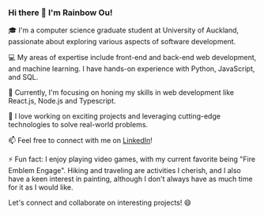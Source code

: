 ### Hi there 👋 I'm Rainbow Ou!
🎓 I'm a computer science graduate student at University of Auckland, passionate about exploring various aspects of software development.

💻 My areas of expertise include front-end and back-end web development, and machine learning. I have hands-on experience with Python, JavaScript, and SQL.

🌱 Currently, I'm focusing on honing my skills in web development like React.js, Node.js and Typescript.

🚀 I love working on exciting projects and leveraging cutting-edge technologies to solve real-world problems.

📫 Feel free to connect with me on [LinkedIn](https://www.linkedin.com/in/rainbow-ou-596a43204/)!

⚡️ Fun fact: I enjoy playing video games, with my current favorite being "Fire Emblem Engage". Hiking and traveling are activities I cherish, and I also have a keen interest in painting, although I don't always have as much time for it as I would like.

Let's connect and collaborate on interesting projects! 😄

<!--
**Rainbow2544/Rainbow2544** is a ✨ _special_ ✨ repository because its `README.md` (this file) appears on your GitHub profile.

Here are some ideas to get you started:

- 🔭 I’m currently working on ...
- 🌱 I’m currently learning ...
- 👯 I’m looking to collaborate on ...
- 🤔 I’m looking for help with ...
- 💬 Ask me about ...
- 📫 How to reach me: ...
- 😄 Pronouns: ...
- ⚡ Fun fact: ...
-->
